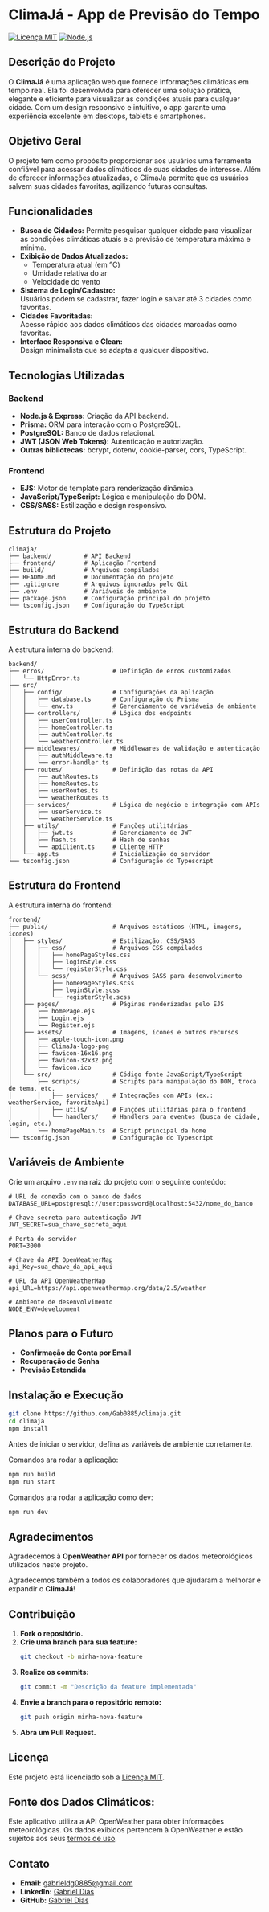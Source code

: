 # ClimaJá - App de Previsão do Tempo

[![Licença MIT](https://img.shields.io/badge/Licença-MIT-green)](LICENSE)
[![Node.js](https://img.shields.io/badge/Node.js-v14.x-blue)](https://nodejs.org/)

## Descrição do Projeto

O **ClimaJá** é uma aplicação web que fornece informações climáticas em tempo real. Ela foi desenvolvida para oferecer uma solução prática, elegante e eficiente para visualizar as condições atuais para qualquer cidade. Com um design responsivo e intuitivo, o app garante uma experiência excelente em desktops, tablets e smartphones.

## Objetivo Geral

O projeto tem como propósito proporcionar aos usuários uma ferramenta confiável para acessar dados climáticos de suas cidades de interesse. Além de oferecer informações atualizadas, o ClimaJa permite que os usuários salvem suas cidades favoritas, agilizando futuras consultas.

## Funcionalidades

- **Busca de Cidades:** Permite pesquisar qualquer cidade para visualizar as condições climáticas atuais e a previsão de temperatura máxima e mínima.
- **Exibição de Dados Atualizados:**  
  - Temperatura atual (em °C)  
  - Umidade relativa do ar  
  - Velocidade do vento
- **Sistema de Login/Cadastro:**  
  Usuários podem se cadastrar, fazer login e salvar até 3 cidades como favoritas.
- **Cidades Favoritadas:**  
  Acesso rápido aos dados climáticos das cidades marcadas como favoritas.
- **Interface Responsiva e Clean:**  
  Design minimalista que se adapta a qualquer dispositivo.

## Tecnologias Utilizadas

### Backend

- **Node.js & Express:** Criação da API backend.
- **Prisma:** ORM para interação com o PostgreSQL.
- **PostgreSQL:** Banco de dados relacional.
- **JWT (JSON Web Tokens):** Autenticação e autorização.
- **Outras bibliotecas:** bcrypt, dotenv, cookie-parser, cors, TypeScript.

### Frontend

- **EJS:** Motor de template para renderização dinâmica.
- **JavaScript/TypeScript:** Lógica e manipulação do DOM.
- **CSS/SASS:** Estilização e design responsivo.

## Estrutura do Projeto

```plaintext
climaja/
├── backend/         # API Backend
├── frontend/        # Aplicação Frontend
├── build/           # Arquivos compilados
├── README.md        # Documentação do projeto
├── .gitignore       # Arquivos ignorados pelo Git
├── .env             # Variáveis de ambiente
├── package.json     # Configuração principal do projeto
└── tsconfig.json    # Configuração do TypeScript
```

## Estrutura do Backend
A estrutura interna do backend:

```plaintext
backend/
├── erros/                   # Definição de erros customizados
│   └── HttpError.ts
├── src/
│   ├── config/              # Configurações da aplicação
│   │   ├── database.ts      # Configuração do Prisma
│   │   └── env.ts           # Gerenciamento de variáveis de ambiente
│   ├── controllers/         # Lógica dos endpoints
│   │   ├── userController.ts
│   │   ├── homeController.ts
│   │   ├── authController.ts
│   │   └── weatherController.ts
│   ├── middlewares/         # Middlewares de validação e autenticação
│   │   ├── authMiddleware.ts
│   │   └── error-handler.ts
│   ├── routes/              # Definição das rotas da API
│   │   ├── authRoutes.ts
│   │   ├── homeRoutes.ts
│   │   ├── userRoutes.ts
│   │   └── weatherRoutes.ts
│   ├── services/            # Lógica de negócio e integração com APIs
│   │   ├── userService.ts
│   │   └── weatherService.ts
│   ├── utils/               # Funções utilitárias
│   │   ├── jwt.ts           # Gerenciamento de JWT
│   │   ├── hash.ts          # Hash de senhas
│   │   └── apiClient.ts     # Cliente HTTP
│   └── app.ts               # Inicialização do servidor
└── tsconfig.json            # Configuração do Typescript
```

## Estrutura do Frontend
A estrutura interna do frontend:

```plaintext
frontend/
├── public/                  # Arquivos estáticos (HTML, imagens, ícones)
│   ├── styles/              # Estilização: CSS/SASS
│   │   ├── css/             # Arquivos CSS compilados
│   │   │   ├── homePageStyles.css
│   │   │   ├── loginStyle.css
│   │   │   └── registerStyle.css
│   │   └── scss/            # Arquivos SASS para desenvolvimento
│   │       ├── homePageStyles.scss
│   │       ├── loginStyle.scss
│   │       └── registerStyle.scss
│   ├── pages/               # Páginas renderizadas pelo EJS
│   │   ├── homePage.ejs
│   │   ├── Login.ejs
│   │   └── Register.ejs
│   ├── assets/              # Imagens, ícones e outros recursos
│   │   ├── apple-touch-icon.png
│   │   ├── ClimaJa-logo-png
│   │   ├── favicon-16x16.png
│   │   ├── favicon-32x32.png
│   │   └── favicon.ico
│   └── src/                 # Código fonte JavaScript/TypeScript
│       ├── scripts/         # Scripts para manipulação do DOM, troca de tema, etc.
│       │   ├── services/    # Integrações com APIs (ex.: weatherService, favoriteApi)
│       │   ├── utils/       # Funções utilitárias para o frontend
│       │   └── handlers/    # Handlers para eventos (busca de cidade, login, etc.)
│       └── homePageMain.ts  # Script principal da home
└── tsconfig.json            # Configuração do Typescript
```

## Variáveis de Ambiente

Crie um arquivo `.env` na raiz do projeto com o seguinte conteúdo:

```dotenv
# URL de conexão com o banco de dados
DATABASE_URL=postgresql://user:password@localhost:5432/nome_do_banco

# Chave secreta para autenticação JWT
JWT_SECRET=sua_chave_secreta_aqui

# Porta do servidor
PORT=3000

# Chave da API OpenWeatherMap
api_Key=sua_chave_da_api_aqui

# URL da API OpenWeatherMap
api_URL=https://api.openweathermap.org/data/2.5/weather

# Ambiente de desenvolvimento
NODE_ENV=development
```

## Planos para o Futuro

- **Confirmação de Conta por Email**
- **Recuperação de Senha**
- **Previsão Estendida**

## Instalação e Execução

```bash
git clone https://github.com/Gab0885/climaja.git
cd climaja
npm install
```

Antes de iniciar o servidor, defina as variáveis de ambiente corretamente.

Comandos ara rodar a aplicação:
```bash
npm run build
npm run start
```

Comandos ara rodar a aplicação como dev:
```bash
npm run dev
```

## Agradecimentos

Agradecemos à **OpenWeather API** por fornecer os dados meteorológicos utilizados neste projeto.

Agradecemos também a todos os colaboradores que ajudaram a melhorar e expandir o **ClimaJá**!

## Contribuição

1. **Fork o repositório.**
2. **Crie uma branch para sua feature:**
   ```bash
   git checkout -b minha-nova-feature
   ```
3. **Realize os commits:**
   ```bash
   git commit -m "Descrição da feature implementada"
   ```
4. **Envie a branch para o repositório remoto:**
   ```bash
   git push origin minha-nova-feature
   ```
5. **Abra um Pull Request.**

## Licença

Este projeto está licenciado sob a [Licença MIT](LICENSE).

## Fonte dos Dados Climáticos:
Este aplicativo utiliza a API OpenWeather para obter informações meteorológicas. Os dados exibidos pertencem à OpenWeather e estão sujeitos aos seus [termos de uso](https://openweathermap.org/terms).

## Contato

- **Email:** gabrieldg0885@gmail.com
- **LinkedIn:** [Gabriel Dias](https://www.linkedin.com/in/gabriel-dias-/)  
- **GitHub:** [Gabriel Dias](https://github.com/Gab0885)
